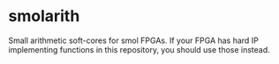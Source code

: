 # smolarith

Small arithmetic soft-cores for smol FPGAs. If your FPGA has hard IP
implementing functions in this repository, you should use those instead.
